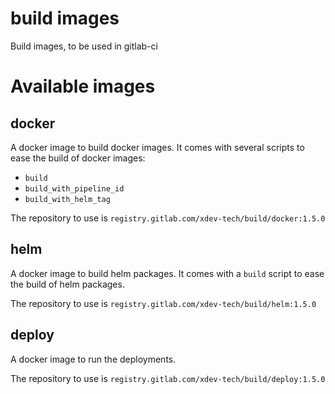 # build images

Build images, to be used in gitlab-ci

# Available images

## docker

A docker image to build docker images. It comes with several scripts to ease the build of docker images:

* `build`
* `build_with_pipeline_id`
* `build_with_helm_tag`

The repository to use is `registry.gitlab.com/xdev-tech/build/docker:1.5.0`

## helm

A docker image to build helm packages. It comes with a `build` script to ease the build of helm packages.

The repository to use is `registry.gitlab.com/xdev-tech/build/helm:1.5.0`

## deploy

A docker image to run the deployments.

The repository to use is `registry.gitlab.com/xdev-tech/build/deploy:1.5.0`
